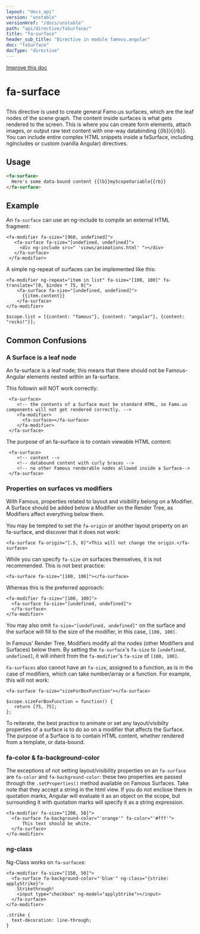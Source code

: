 ```yaml
---
layout: "docs_api"
version: "unstable"
versionHref: "/docs/unstable"
path: "api/directive/faSurface/"
title: "fa-surface"
header_sub_title: "Directive in module famous.angular"
doc: "faSurface"
docType: "directive"
---
```


<div class="improve-docs">
  <a href='https://github.com/Famous/famous-angular/edit/master/src/scripts/directives/fa-surface.js#L1'>
    Improve this doc
  </a>
</div>




<h1 class="api-title">

  fa-surface



</h1>





This directive is used to create general Famo.us surfaces, which are the
leaf nodes of the scene graph.  The content inside
surfaces is what gets rendered to the screen.
This is where you can create form elements, attach
images, or output raw text content with one-way databinding {{lb}}{{rb}}.
You can include entire complex HTML snippets inside a faSurface, including
ngIncludes or custom (vanilla Angular) directives.








  
<h2 id="usage">Usage</h2>
  
```html
<fa-surface>
  Here's some data-bound content {{lb}}myScopeVariable{{rb}}
</fa-surface>
```
  
  

  



<h2 id="example">Example</h2><p>An <code>fa-surface</code> can use an ng-include to compile an external HTML fragment:</p>
<pre><code class="lang-html">&lt;fa-modifier fa-size=&quot;[960, undefined]&quot;&gt;
   &lt;fa-surface fa-size=&quot;[undefined, undefined]&quot;&gt;
     &lt;div ng-include src=&quot; &#39;views/animations.html&#39; &quot;&gt;&lt;/div&gt;
   &lt;/fa-surface&gt;
 &lt;/fa-modifier&gt;</code></pre>
<p>A simple ng-repeat of surfaces can be implemented like this:</p>
<pre><code class="lang-html">&lt;fa-modifier ng-repeat=&quot;item in list&quot; fa-size=&quot;[100, 100]&quot; fa-translate=&quot;[0, $index * 75, 0]&quot;&gt;
    &lt;fa-surface fa-size=&quot;[undefined, undefined]&quot;&gt;
      {{item.content}}
    &lt;/fa-surface&gt;
&lt;/fa-modifier&gt;</code></pre>
<pre><code class="lang-javascript">$scope.list = [{content: &quot;famous&quot;}, {content: &quot;angular&quot;}, {content: &quot;rocks!&quot;}];</code></pre>
<h2 id="common-confusions">Common Confusions</h2>
<h3 id="a-surface-is-a-leaf-node">A Surface is a leaf node</h3>
<p> An fa-surface is a leaf node; this means that there should not be Famous-Angular elements nested within an fa-surface.</p>
<p> This followin will NOT work correctly:</p>
<pre><code class="lang-html"> &lt;fa-surface&gt;
    &lt;!-- the contents of a Surface must be standard HTML, so Famo.us components will not get rendered correctly. --&gt;
    &lt;fa-modifier&gt;
      &lt;fa-surface&gt;&lt;/fa-surface&gt;
    &lt;/fa-modifier&gt;
 &lt;/fa-surface&gt;</code></pre>
<p> The purpose of an fa-surface is to contain viewable HTML content:</p>
<pre><code class="lang-html"> &lt;fa-surface&gt;
    &lt;!-- content --&gt;
    &lt;!-- databound content with curly braces --&gt;
    &lt;!-- no other Famous renderable nodes allowed inside a Surface--&gt;
 &lt;/fa-surface&gt;</code></pre>
<h3 id="properties-on-surfaces-vs-modifiers">Properties on surfaces vs modifiers</h3>
<p>With Famous, properties related to layout and visibility belong on a Modifier.  A Surface should be added below a Modifier on the Render Tree, as Modifiers affect everything below them.</p>
<p>You may be tempted to set the <code>fa-origin</code> or another layout property on an fa-surface, and discover that it does not work:</p>
<pre><code class="lang-html">&lt;fa-surface fa-origin=&quot;[.5, 0]&quot;&gt;This will not change the origin.&lt;/fa-surface&gt;</code></pre>
<p>While you can specify <code>fa-size</code> on surfaces themselves, it is not recommended.
This is not best practice:</p>
<pre><code class="lang-html">&lt;fa-surface fa-size=&quot;[100, 100]&quot;&gt;&lt;/fa-surface&gt;</code></pre>
<p>Whereas this is the preferred approach:</p>
<pre><code class="lang-html">&lt;fa-modifier fa-size=&quot;[100, 100]&quot;&gt;
  &lt;fa-surface fa-size=&quot;[undefined, undefined]&quot;&gt;
  &lt;/fa-surface&gt;
&lt;/fa-modifier&gt;</code></pre>
<p>You may also omit <code>fa-size=&quot;[undefined, undefined]&quot;</code> on the surface and the surface will fill to the size of the modifier, in this case, <code>[100, 100]</code>.</p>
<p>In Famous&#39; Render Tree, Modifiers modify all the nodes (other Modifiers and Surfaces) below them.  By setting the <code>fa-surface</code>&#39;s <code>fa-size</code> to <code>[undefined, undefined]</code>, it will inherit from the <code>fa-modifier</code>&#39;s <code>fa-size</code> of <code>[100, 100]</code>.</p>
<p><code>Fa-surfaces</code> also cannot have an <code>fa-size</code>, assigned to a function, as is in the case of modifiers, which can take number/array or a function.
For example, this will not work:</p>
<pre><code class="lang-html">&lt;fa-surface fa-size=&quot;sizeForBoxFunction&quot;&gt;&lt;/fa-surface&gt;</code></pre>
<pre><code class="lang-javascript">$scope.sizeForBoxFunction = function() {
   return [75, 75];
};</code></pre>
<p>To reiterate, the best practice to animate or set any layout/visibilty properties of a surface is to do so on a modifier that affects the Surface.  The purpose of a Surface is to contain HTML content, whether rendered from a template, or data-bound.</p>
<p><fa-modifier fa-size="[100, 100]">
  <fa-surface fa-background-color="'red'"></fa-surface>
</fa-modifier></p>
<h3 id="fa-color-fa-background-color">fa-color &amp; fa-background-color</h3>
<p>The exceptions of not setting layout/visibility properties on an <code>fa-surface</code> are <code>fa-color</code> and <code>fa-background-color</code>: these two properties are passed through the <code>.setProperties()</code> method available on Famous Surfaces.
Take note that they accept a string in the html view.  If you do not enclose them in quotation marks, Angular will evaluate it as an object on the scope, but surrounding it with quotation marks will specify it as a string expression.</p>
<pre><code class="lang-html">&lt;fa-modifier fa-size=&quot;[200, 50]&quot;&gt;
  &lt;fa-surface fa-background-color=&quot;&#39;orange&#39;&quot; fa-color=&quot;&#39;#fff&#39;&quot;&gt;
      This text should be white.
  &lt;/fa-surface&gt;
&lt;/fa-modifier&gt;</code></pre>
<h3 id="ng-class">ng-class</h3>
<p>Ng-Class works on <code>fa-surface</code>s:</p>
<pre><code class="lang-html">&lt;fa-modifier fa-size=&quot;[150, 50]&quot;&gt;
  &lt;fa-surface fa-background-color=&quot;&#39;blue&#39;&quot; ng-class=&quot;{strike: applyStrike}&quot;&gt;
    Strikethrough!
    &lt;input type=&quot;checkbox&quot; ng-model=&quot;applyStrike&quot;&gt;&lt;/input&gt;
  &lt;/fa-surface&gt;
&lt;/fa-modifier&gt;</code></pre>
<pre><code class="lang-css">.strike {
  text-decoration: line-through;
}</code></pre>



